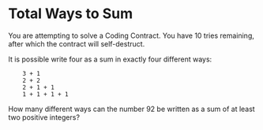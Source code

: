 # Total Ways to Sum
You are attempting to solve a Coding Contract. You have 10 tries remaining, after which the contract will self-destruct.


It is possible write four as a sum in exactly four different ways:
```
    3 + 1
    2 + 2
    2 + 1 + 1
    1 + 1 + 1 + 1
```
How many different ways can the number 92 be written as a sum of at least two positive integers?

